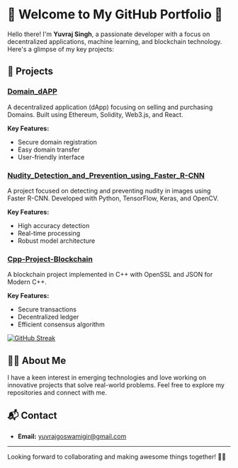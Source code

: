 # 🌟 Welcome to My GitHub Portfolio 🌟

Hello there! I'm **Yuvraj Singh**, a passionate developer with a focus on decentralized applications, machine learning, and blockchain technology. Here's a glimpse of my key projects:

## 🚀 Projects

### [Domain_dAPP](https://github.com/uv-goswami/RealmDomains)
A decentralized application (dApp) focusing on selling and purchasing Domains. Built using Ethereum, Solidity, Web3.js, and React.

**Key Features:**
- Secure domain registration
- Easy domain transfer
- User-friendly interface

### [Nudity_Detection_and_Prevention_using_Faster_R-CNN](https://github.com/uv-goswami/Nudity_Detection_and_Prevention_using_Faster_R-CNN)
A project focused on detecting and preventing nudity in images using Faster R-CNN. Developed with Python, TensorFlow, Keras, and OpenCV.

**Key Features:**
- High accuracy detection
- Real-time processing
- Robust model architecture

### [Cpp-Project-Blockchain](https://github.com/uv-goswami/Cpp-Project-Blockchain)
A blockchain project implemented in C++ with OpenSSL and JSON for Modern C++.

**Key Features:**
- Secure transactions
- Decentralized ledger
- Efficient consensus algorithm

[![GitHub Streak](https://streak-stats.demolab.com/?user=uv-goswami)](https://git.io/streak-stats)

## 👨‍💻 About Me
I have a keen interest in emerging technologies and love working on innovative projects that solve real-world problems. Feel free to explore my repositories and connect with me.

## 📬 Contact
- **Email:** yuvrajgoswamigir@gmail.com
---

Looking forward to collaborating and making awesome things together! 🚀✨

<!--
**uv-goswami/uv-goswami** is a ✨ _special_ ✨ repository because its `README.md` (this file) appears on your GitHub profile.

Here are some ideas to get you started:

- 🔭 I’m currently working on ...
- 🌱 I’m currently learning ...
- 👯 I’m looking to collaborate on ...
- 🤔 I’m looking for help with ...
- 💬 Ask me about ...
- 📫 How to reach me: ...
- 😄 Pronouns: ...
- ⚡ Fun fact: ...
-->
